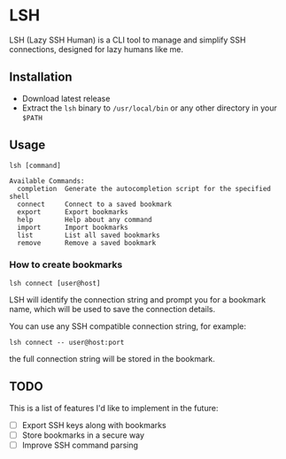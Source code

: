 # LSH
LSH (Lazy SSH Human) is a CLI tool to manage and simplify SSH connections, 
designed for lazy humans like me.

## Installation
- Download latest release
- Extract the `lsh` binary to `/usr/local/bin` or any other directory in your `$PATH`

## Usage
```
lsh [command]

Available Commands:
  completion  Generate the autocompletion script for the specified shell
  connect     Connect to a saved bookmark
  export      Export bookmarks
  help        Help about any command
  import      Import bookmarks
  list        List all saved bookmarks
  remove      Remove a saved bookmark
```

### How to create bookmarks
```
lsh connect [user@host]
```

LSH will identify the connection string and prompt you for a bookmark name, 
which will be used to save the connection details.

You can use any SSH compatible connection string, for example:

```
lsh connect -- user@host:port
```

the full connection string will be stored in the bookmark.

## TODO
This is a list of features I'd like to implement in the future:
- [ ] Export SSH keys along with bookmarks
- [ ] Store bookmarks in a secure way
- [ ] Improve SSH command parsing
